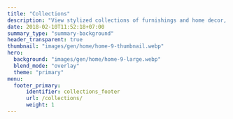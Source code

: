 ```yaml
---
title: "Collections"
description: "View stylized collections of furnishings and home decor, curated for VR spaces."
date: 2018-02-10T11:52:18+07:00
summary_type: "summary-background"
header_transparent: true
thumbnail: "images/gen/home/home-9-thumbnail.webp"
hero:
  background: "images/gen/home/home-9-large.webp"
  blend_mode: "overlay"
  theme: "primary"
menu:
  footer_primary:
      identifier: collections_footer
      url: /collections/
      weight: 1
---
```

